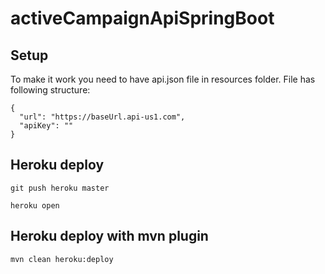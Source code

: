 # activeCampaignApiSpringBoot

## Setup

To make it work you need to have api.json file in resources folder. File has following structure:
    
    {
      "url": "https://baseUrl.api-us1.com",
      "apiKey": ""
    }
    


## Heroku deploy

    git push heroku master

    heroku open
    
## Heroku deploy with mvn plugin

    mvn clean heroku:deploy
